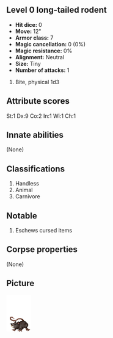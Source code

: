 ## Level 0 long-tailed rodent

- **Hit dice:** 0
- **Move:** 12"
- **Armor class:** 7
- **Magic cancellation:** 0 (0%)
- **Magic resistance:** 0%
- **Alignment:** Neutral
- **Size:** Tiny
- **Number of attacks:** 1
1. Bite, physical 1d3

## Attribute scores

St:1 Dx:9 Co:2 In:1 Wi:1 Ch:1

## Innate abilities

(None)

## Classifications

1. Handless
2. Animal
3. Carnivore

## Notable

1. Eschews cursed items

## Corpse properties

(None)

## Picture

![Sewer rat](https://github.com/hyvanmielenpelit/GnollHackTileSet/blob/main/Monsters/sewer_rat/sewer_rat.png)
